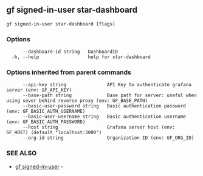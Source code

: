 ## gf signed-in-user star-dashboard



```
gf signed-in-user star-dashboard [flags]
```

### Options

```
      --dashboard-id string   DashboardID
  -h, --help                  help for star-dashboard
```

### Options inherited from parent commands

```
      --api-key string               API Key to authenticate grafana server (env: GF_API_KEY)
      --base-path string             Base path for server: useful when using sever behind reverse proxy (env: GF_BASE_PATH)
      --basic-user-password string   Basic authentication password (env: GF_BASIC_AUTH_USERNAME)
      --basic-user-username string   Basic authentication username (env: GF_BASIC_AUTH_PASSWORD)
      --host string                  Grafana server host (env: GF_HOST) (default "localhost:3000")
      --org-id string                Organization ID (env: GF_ORG_ID)
```

### SEE ALSO

* [gf signed-in-user](gf_signed-in-user.md)	 - 


